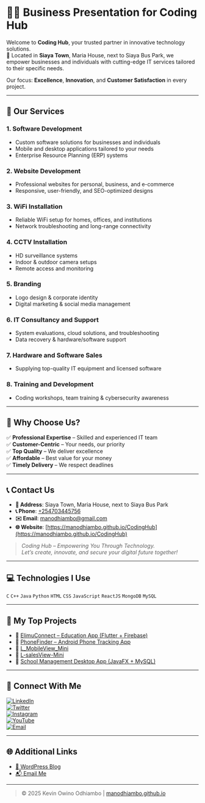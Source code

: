 # 👨‍💻 Business Presentation for **Coding Hub**

Welcome to **Coding Hub**, your trusted partner in innovative technology solutions.  
📍 Located in **Siaya Town**, Maria House, next to Siaya Bus Park, we empower businesses and individuals with cutting-edge IT services tailored to their specific needs.

Our focus: **Excellence**, **Innovation**, and **Customer Satisfaction** in every project.

---

## 🚀 Our Services

### 1. **Software Development**
- Custom software solutions for businesses and individuals
- Mobile and desktop applications tailored to your needs
- Enterprise Resource Planning (ERP) systems

### 2. **Website Development**
- Professional websites for personal, business, and e-commerce
- Responsive, user-friendly, and SEO-optimized designs

### 3. **WiFi Installation**
- Reliable WiFi setup for homes, offices, and institutions
- Network troubleshooting and long-range connectivity

### 4. **CCTV Installation**
- HD surveillance systems
- Indoor & outdoor camera setups
- Remote access and monitoring

### 5. **Branding**
- Logo design & corporate identity
- Digital marketing & social media management

### 6. **IT Consultancy and Support**
- System evaluations, cloud solutions, and troubleshooting
- Data recovery & hardware/software support

### 7. **Hardware and Software Sales**
- Supplying top-quality IT equipment and licensed software

### 8. **Training and Development**
- Coding workshops, team training & cybersecurity awareness

---

## 🎯 Why Choose Us?

✅ **Professional Expertise** – Skilled and experienced IT team  
✅ **Customer-Centric** – Your needs, our priority  
✅ **Top Quality** – We deliver excellence  
✅ **Affordable** – Best value for your money  
✅ **Timely Delivery** – We respect deadlines  

---

## 📞 Contact Us

- **📍 Address**: Siaya Town, Maria House, next to Siaya Bus Park  
- **📞 Phone**: [+254703445756](tel:+254703445756)  
- **✉️ Email**: [manodhiambo@gmail.com](mailto:manodhiambo@gmail.com)  
- **🌐 Website**: [https://manodhiambo.github.io/CodingHub](https://manodhiambo.github.io/CodingHub)

> *Coding Hub – Empowering You Through Technology.*  
> *Let’s create, innovate, and secure your digital future together!*

---

## 💻 Technologies I Use

`C` `C++` `Java` `Python` `HTML` `CSS` `JavaScript` `ReactJS` `MongoDB` `MySQL`

---

## 📂 My Top Projects

- 🔹 [ElimuConnect – Education App (Flutter + Firebase)](https://github.com/manodhiambo/elimuconnect)
- 🔹 [PhoneFinder – Android Phone Tracking App](https://github.com/manodhiambo/findme)
- 🔹 [L_MobileView_Mini](https://github.com/manodhiambo/l_mobilesales_mini)
- 🔹 [L-salesView-Mini](https://github.com/manodhiambo/l-salesview-mini)
- 🔹 [School Management Desktop App (JavaFX + MySQL)](https://github.com/manodhiambo/school-system)

---

## 🤳 Connect With Me

[![LinkedIn](https://img.shields.io/badge/LinkedIn-blue?logo=linkedin)](https://linkedin.com/in/manodhiambo)  
[![Twitter](https://img.shields.io/badge/Twitter-1DA1F2?logo=twitter&logoColor=white)](https://twitter.com/kevinodhiambo)  
[![Instagram](https://img.shields.io/badge/Instagram-E4405F?logo=instagram&logoColor=white)](https://www.instagram.com/kevinodhiambo/)  
[![YouTube](https://img.shields.io/badge/YouTube-FF0000?logo=youtube&logoColor=white)](https://www.youtube.com/c/kevinodhiambo7939)  
[![Email](https://img.shields.io/badge/Email-manodhiambo@gmail.com-blue?logo=gmail)](mailto:manodhiambo@gmail.com)

---

## 🌐 Additional Links

- [📖 WordPress Blog](https://t.co/QaSYpAYr8D.com/)
- [📬 Email Me](mailto:manodhiambo@gmail.com)

---

> © 2025 Kevin Owino Odhiambo | [manodhiambo.github.io](https://manodhiambo.github.io)

